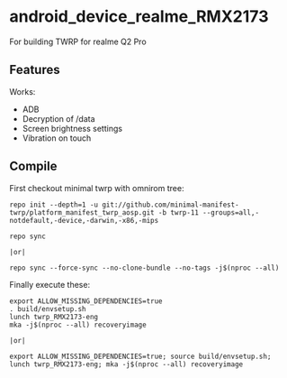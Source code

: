 # android_device_realme_RMX2173
For building TWRP for realme Q2 Pro

## Features

Works:

- ADB
- Decryption of /data
- Screen brightness settings
- Vibration on touch

## Compile

First checkout minimal twrp with omnirom tree:

```
repo init --depth=1 -u git://github.com/minimal-manifest-twrp/platform_manifest_twrp_aosp.git -b twrp-11 --groups=all,-notdefault,-device,-darwin,-x86,-mips

repo sync

|or|

repo sync --force-sync --no-clone-bundle --no-tags -j$(nproc --all)
```

Finally execute these:

```
export ALLOW_MISSING_DEPENDENCIES=true
. build/envsetup.sh
lunch twrp_RMX2173-eng
mka -j$(nproc --all) recoveryimage

|or|

export ALLOW_MISSING_DEPENDENCIES=true; source build/envsetup.sh; lunch twrp_RMX2173-eng; mka -j$(nproc --all) recoveryimage
```
